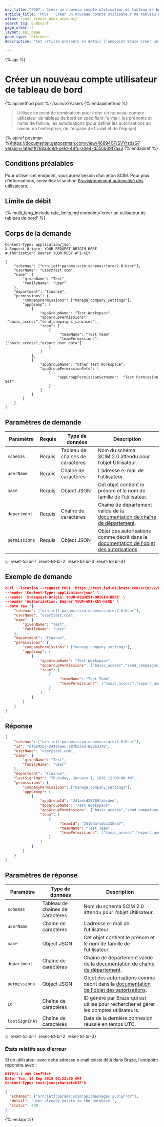 ```yaml
---
nav_title: "POST : Créer un nouveau compte utilisateur de tableau de bord"
article_title: "POST : Créer un nouveau compte utilisateur de tableau de bord"
alias: /post_create_user_account/
search_tag: Endpoint
page_order: 4
layout: api_page
page_type: reference
description: "Cet article présente en détail l’endpoint Braze Créer un nouveau compteur utilisateur de tableau de bord."

---
```


{% api %}
# Créer un nouveau compte utilisateur de tableau de bord
{% apimethod post %}
/scim/v2/Users
{% endapimethod %}

> Utilisez ce point de terminaison pour créer un nouveau compte utilisateur de tableau de bord en spécifiant l'e-mail, les prénoms et noms de famille, les autorisations (pour définir les autorisations au niveau de l'entreprise, de l'espace de travail et de l'équipe). 

{% apiref postman %}https://documenter.getpostman.com/view/4689407/SVYrsdsG?version=latest#768a3c9d-ce1d-44fc-a0e4-d556b09f7aa3 {% endapiref %}

## Conditions préalables

Pour utiliser cet endpoint, vous aurez besoin d’un jeton SCIM. Pour plus d’informations, consultez la section [Provisionnement automatisé des utilisateurs]({{site.baseurl}}/scim/automated_user_provisioning/).

## Limite de débit

{% multi_lang_include rate_limits.md endpoint='créer un utilisateur de tableau de bord' %}

## Corps de la demande
```
Content-Type: application/json
X-Request-Origin: YOUR-REQUEST-ORIGIN-HERE
Authorization: Bearer YOUR-REST-API-KEY
```
```
{
    "schemas": ["urn:ietf:params:scim:schemas:core:2.0:User"],
    "userName": "user@test.com",
    "name": {
        "givenName": "Test",
        "familyName": "User"
    },
    "department": "finance",
    "permissions": {
        "companyPermissions": ["manage_company_settings"],
        "appGroup": [
            {
                "appGroupName": "Test Workspace",
                "appGroupPermissions": ["basic_access","send_campaigns_canvases"],
                "team": [
                    {
                         "teamName": "Test Team",                  
                         "teamPermissions": ["basic_access","export_user_data"]
                    }
                ]
            },
            {
                "appGroupName": "Other Test Workspace",
                "appGroupPermissionSets": [
                    {
                        "appGroupPermissionSetName":  "Test Permission Set"
                    }
                ]
            }
        ]
    }
}
```

## Paramètres de demande

| Paramètre | Requis | Type de données | Description |
| --------- | -------- | --------- | ----------- |
| `schemas` | Requis | Tableau de chaînes de caractères | Nom du schéma SCIM 2.0 attendu pour l’objet Utilisateur. |
| `userName` | Requis | Chaîne de caractères | L’adresse e-mail de l’utilisateur. |
| `name` | Requis | Object JSON | Cet objet contient le prénom et le nom de famille de l’utilisateur. |
| `department` | Requis | Chaîne de caractères | Chaîne de département valide de la [documentation de chaîne de département]({{site.baseurl}}/scim_api_appendix/#department-strings). |
| `permissions` | Requis | Object JSON | Objet des autorisations comme décrit dans la [documentation de l'objet des autorisations]({{site.baseurl}}/scim_api_appendix/#permissions-object). |
{: .reset-td-br-1 .reset-td-br-2 .reset-td-br-3  .reset-td-br-4}

## Exemple de demande
```json
curl --location --request POST 'https://rest.iad-01.braze.com/scim/v2/Users' \
--header 'Content-Type: application/json' \
--header 'X-Request-Origin: YOUR-REQUEST-ORIGIN-HERE' \
--header 'Authorization: Bearer YOUR-API-KEY-HERE' \
--data raw '{
    "schemas": ["urn:ietf:params:scim:schemas:core:2.0:User"],
    "userName": "user@test.com",
    "name": {
        "givenName": "Test",
        "familyName": "User"
    },
    "department": "finance",
    "permissions": {
        "companyPermissions": ["manage_company_settings"],
        "appGroup": [
            {
                "appGroupName": "Test Workspace",
                "appGroupPermissions": ["basic_access","send_campaigns_canvases"],
                "team": [
                    {
                         "teamName": "Test Team",                  
                         "teamPermissions": ["basic_access","export_user_data"]
                    }
                ]
            } 
        ]
    }
}
```

## Réponse
```json
{
    "schemas": ["urn:ietf:params:scim:schemas:core:2.0:User"],
    "id": "dfa245b7-24195aec-887bb3ad-602b3340",
    "userName": "user@test.com",
    "name": {
        "givenName": "Test",
        "familyName": "User"
    },
    "department": "finance",
    "lastSignInAt": "Thursday, January 1, 1970 12:00:00 AM",
    "permissions": {
        "companyPermissions": ["manage_company_settings"],
        "appGroup": [
            {
                "appGroupId": "241adcd25789fabcded",
                "appGroupName": "Test Workspace",
                "appGroupPermissions": ["basic_access","send_campaigns_canvases"],
                "team": [
                    {
                         "teamId": "2519dafcdba238ae7",
                         "teamName": "Test Team",                  
                         "teamPermissions": ["basic_access","export_user_data"]
                    }
                ]
            } 
        ]
    }
}
```

## Paramètres de réponse

| Paramètre | Type de données | Description |
| --------- | --------- | ----------- |
| `schemas` | Tableau de chaînes de caractères | Nom du schéma SCIM 2.0 attendu pour l’objet Utilisateur. |
| `userName` | Chaîne de caractères | L’adresse e-mail de l’utilisateur. |
| `name` | Object JSON | Cet objet contient le prénom et le nom de famille de l’utilisateur. |
| `department` | Chaîne de caractères | Chaîne de département valide de la [documentation de chaîne de département]({{site.baseurl}}/scim_api_appendix/#department-strings). |
| `permissions` | Object JSON | Objet des autorisations comme décrit dans la [documentation de l'objet des autorisations]({{site.baseurl}}/scim_api_appendix/#permissions-object). |
| `id` | Chaîne de caractères | ID généré par Braze qui est utilisé pour rechercher et gérer les comptes utilisateurs. |
| `lastSignInAt` | Chaîne de caractères | Date de la dernière connexion réussie en temps UTC. |
{: .reset-td-br-1 .reset-td-br-2 .reset-td-br-3}

### États relatifs aux d’erreur

Si un utilisateur avec cette adresse e-mail existe déjà dans Braze, l’endpoint répondra avec :

```json
HTTP/1.1 409 Conflict
Date: Tue, 10 Sep 2019 02:22:30 GMT
Content-Type: text/json;charset=UTF-8

{
  "schemas": ["urn:ietf:params:scim:api:messages:2.0:Error"],
  "detail": "User already exists in the database.",
  "status": 409
}
```

{% endapi %}



